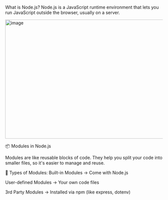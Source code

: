 What is Node.js?
Node.js is a JavaScript runtime environment that lets you run JavaScript outside the browser, usually on a server.

<img width="1021" height="380" alt="image" src="https://github.com/user-attachments/assets/ff0c96cb-07ac-4c0a-8977-a2e07482b388" />

📦 Modules in Node.js

Modules are like reusable blocks of code. They help you split your code into smaller files, so it's easier to manage and reuse.

🔸 Types of Modules:
Built-in Modules → Come with Node.js

User-defined Modules → Your own code files

3rd Party Modules → Installed via npm (like express, dotenv)
